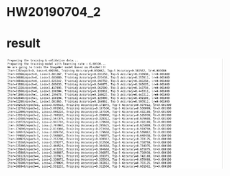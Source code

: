 # HW20190704_2
# result
![alt text](https://github.com/jarker1122/HW20190704_2/blob/master/AlexNetRUN.JPG?raw=true)
